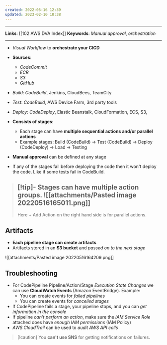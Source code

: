 ```yaml
---
created: 2022-05-16 12:39
updated: 2023-02-10 10:38
---
```

---
**Links**: [[102 AWS DVA Index]]
**Keywords**: *Manual approval*, *orchestration*

---
- *Visual Workflow* to **orchestrate your CICD**
- **Sources**:
	- *CodeCommit* 
	- *ECR* 
	- *S3*
	- *GitHub*

- *Build*: *CodeBuild*, Jenkins, CloudBees, TeamCity
- *Test*: *CodeBuild*, AWS Device Farm, 3rd party tools
- *Deploy*: *CodeDeploy*, Elastic Beanstalk, CloudFormation, ECS, S3,

- **Consists of stages**:
	- Each stage can have **multiple sequential actions and/or parallel actions**
	- Example stages: Build (CodeBuild)  → Test (CodeBuild) → Deploy (CodeDeploy) → Load → Testing
- **Manual approval** can be defined at any stage
- If any of the stages fail before deploying the code then it won't deploy the code. Like if some tests fail in CodeBuild.

> [!tip]- Stages can have **multiple action groups**.
> ![[attachments/Pasted image 20220516165011.png]]
> ---
> Here + Add Action on the right hand side is for parallel actions.

## Artifacts
- **Each pipeline stage can create artifacts**
- Artifacts stored in an **S3 bucket** and *passed on to the next stage*

![[attachments/Pasted image 20220516164209.png]]

## Troubleshooting
- For CodePipeline Pipeline/Action/Stage *Execution State Changes* we can use **CloudWatch Events** (Amazon EventBridge). Example:
	- You can create events for *failed pipelines*
	- You can create events for *cancelled stages*
- If CodePipeline fails a stage, your pipeline stops, and you can *get information in the console*
- If pipeline *can't perform an action*, make sure the *IAM Service Role* attached does have *enough lAM permissions* (IAM Policy)
- *AWS CloudTrail* can be used to *audit AWS API calls*

> [!caution] You **can't use SNS** for getting notifications on failures.